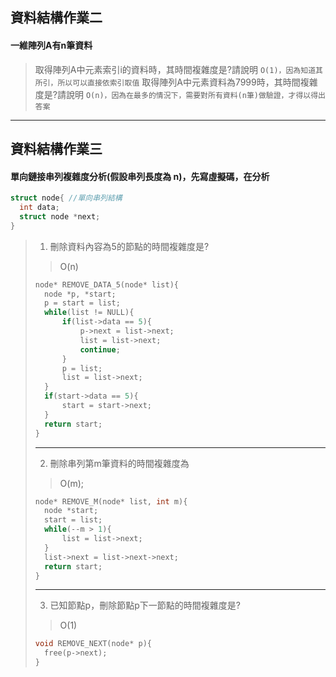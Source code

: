 ## 資料結構作業二

#### 一維陣列A有n筆資料
> 取得陣列A中元素索引i的資料時，其時間複雜度是?請說明
> `
> O(1)，因為知道其所引，所以可以直接依索引取值
> `
> 取得陣列A中元素資料為7999時，其時間複雜度是?請說明
> `
> O(n)，因為在最多的情況下，需要對所有資料(n筆)做驗證，才得以得出答案
> `
---
## 資料結構作業三

#### 單向鏈接串列複雜度分析(假設串列長度為 n)，先寫虛擬碼，在分析
```c++
struct node{ //單向串列結構
  int data;
  struct node *next;
}
```
> 1. 刪除資料內容為5的節點的時間複雜度是?
> > O(n)
> ```c++
> node* REMOVE_DATA_5(node* list){
>   node *p, *start;
>   p = start = list;
>   while(list != NULL){
>       if(list->data == 5){
>           p->next = list->next;
>           list = list->next;
>           continue;
>       }
>       p = list;
>       list = list->next;
>   }
>   if(start->data == 5){
>       start = start->next;
>   }
>   return start;
> }
> ```
> ---
> 2. 刪除串列第m筆資料的時間複雜度為
> > O(m);
> ```c++
> node* REMOVE_M(node* list, int m){
>   node *start;
>   start = list;
>   while(--m > 1){
>       list = list->next;
>   }
>   list->next = list->next->next;
>   return start;
> }
> ```
> ---
> 3. 已知節點p，刪除節點p下一節點的時間複雜度是?
> > O(1)
> ```c++
> void REMOVE_NEXT(node* p){
>   free(p->next);
> }
> ```